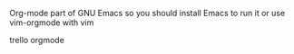 Org-mode part of GNU Emacs so you should install Emacs to run it or use vim-orgmode with vim


trello orgmode